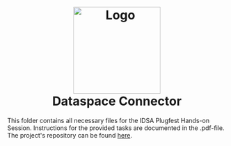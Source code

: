 <h1 align="center">
  <br>
    <img alt="Logo" width="200" src="https://raw.githubusercontent.com/International-Data-Spaces-Association/DataspaceConnector/main/docs/assets/images/dsc_logo.png"/>
  <br>
      Dataspace Connector
  <br>
</h1>

This folder contains all necessary files for the IDSA Plugfest Hands-on Session. Instructions for 
the provided tasks are documented in the .pdf-file. The project's repository can be found
[here](https://github.com/International-Data-Spaces-Association/DataspaceConnector).
